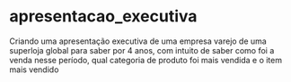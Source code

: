 # apresentacao_executiva
Criando uma apresentação executiva de uma empresa varejo de uma superloja global para saber por 4 anos, com intuito de saber como foi a venda nesse período, qual categoria de produto foi mais vendida e o item mais vendido
